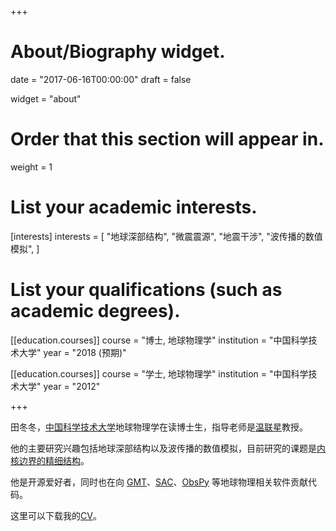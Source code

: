 +++
# About/Biography widget.

date = "2017-06-16T00:00:00"
draft = false

widget = "about"

# Order that this section will appear in.
weight = 1

# List your academic interests.
[interests]
  interests = [
    "地球深部结构",
    "微震震源",
    "地震干涉",
    "波传播的数值模拟",
  ]

# List your qualifications (such as academic degrees).
[[education.courses]]
  course = "博士, 地球物理学"
  institution = "中国科学技术大学"
  year = "2018 (预期)"

[[education.courses]]
  course = "学士, 地球物理学"
  institution = "中国科学技术大学"
  year = "2012"

+++

田冬冬，[中国科学技术大学](http://www.ustc.edu.cn/)地球物理学在读博士生，指导老师是[温联星](http://geophysics.geo.sunysb.edu/wen/)教授。

他的主要研究兴趣包括地球深部结构以及波传播的数值模拟，目前研究的课题是[内核边界的精细结构](project/inner-core-boundary)。

他是开源爱好者，同时也在向 [GMT](http://gmt.soest.hawaii.edu/)、[SAC](https://seiscode.iris.washington.edu/projects/sac)、[ObsPy](http://docs.obspy.org/) 等地球物理相关软件贡献代码。

这里可以下载我的[CV](/~dongzhi/cv.pdf)。
